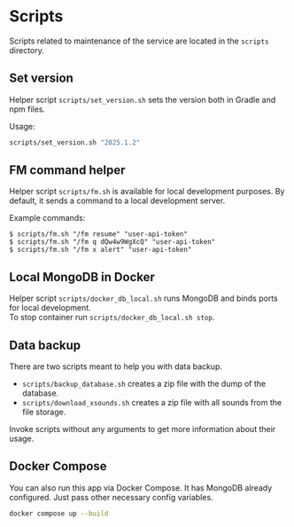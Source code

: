 # Scripts
Scripts related to maintenance of the service are located in the `scripts` directory.

## Set version
Helper script `scripts/set_version.sh` sets the version both in Gradle and npm files.

Usage:
```sh
scripts/set_version.sh "2025.1.2"
```

## FM command helper
Helper script `scripts/fm.sh` is available for local development purposes. By default, it sends a command to a local development server.

Example commands:
```
$ scripts/fm.sh "/fm resume" "user-api-token"
$ scripts/fm.sh "/fm q dQw4w9WgXcQ" "user-api-token"
$ scripts/fm.sh "/fm x alert" "user-api-token"
```

## Local MongoDB in Docker
Helper script `scripts/docker_db_local.sh` runs MongoDB and binds ports for local development.\
To stop container run `scripts/docker_db_local.sh stop`.

## Data backup
There are two scripts meant to help you with data backup.

- `scripts/backup_database.sh` creates a zip file with the dump of the database.
- `scripts/download_xsounds.sh` creates a zip file with all sounds from the file storage.

Invoke scripts without any arguments to get more information about their usage.

## Docker Compose
You can also run this app via Docker Compose. It has MongoDB already configured. Just pass other necessary config variables.
```sh
docker compose up --build
```
